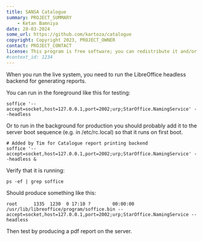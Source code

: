 ```yaml
---
title: SANSA Catalogue
summary: PROJECT_SUMMARY
    - Ketan Bamniya
date: 28-03-2024
some_url: https://github.com/kartoza/catalogue
copyright: Copyright 2023, PROJECT_OWNER
contact: PROJECT_CONTACT
license: This program is free software; you can redistribute it and/or modify it under the terms of the GNU Affero General Public License as published by the Free Software Foundation; either version 3 of the License, or (at your option) any later version.
#context_id: 1234
---
```


When you run the live system, you need to run the LibreOffice headless backend for generating reports.

You can run in the foreground like this for testing:
```
soffice '--accept=socket,host=127.0.0.1,port=2002;urp;StarOffice.NamingService' --headless
```

Or to run in the background for production you should probably add it to the server boot sequence (e.g. in /etc/rc.local) so that it runs on first boot.

```
# Added by Tim for Catalogue report printing backend
soffice '--accept=socket,host=127.0.0.1,port=2002;urp;StarOffice.NamingService' --headless & 
```

Verify that it is running:

```
ps -ef | grep soffice
```

Should produce something like this:


```
root      1335  1230  0 17:10 ?        00:00:00 /usr/lib/libreoffice/program/soffice.bin --accept=socket,host=127.0.0.1,port=2002;urp;StarOffice.NamingService --headless
```

Then test by producing a pdf report on the server.
